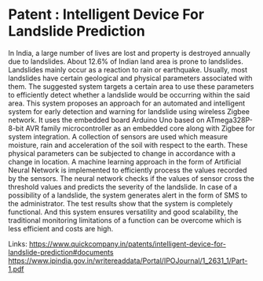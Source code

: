 # Patent : Intelligent Device For Landslide Prediction


In India, a large number of lives are lost and property is destroyed annually due to landslides. About 12.6% of Indian land area is prone to landslides. Landslides mainly occur as a reaction to rain or earthquake. Usually, most landslides have certain geological and physical parameters associated with them. The suggested system targets a certain area to use these parameters to efficiently detect whether a landslide would be occurring within the said area. This system proposes an approach for an automated and intelligent system for early detection and warning for landslide using wireless Zigbee network. It uses the embedded board Arduino Uno based on ATmega328P- 8-bit AVR family microcontroller as an embedded core along with Zigbee for system integration. A collection of sensors are used which measure moisture, rain and acceleration of the soil with respect to the earth. These physical parameters can be subjected to change in accordance with a change in location. A machine learning approach in the form of Artificial Neural Network is implemented to efficiently process the values recorded by the sensors. The neural network checks if the values of sensor cross the threshold values and predicts the severity of the landslide. In case of a possibility of a landslide, the system generates alert in the form of SMS to the administrator. The test results show that the system is completely functional. And this system ensures versatility and good scalability, the traditional monitoring limitations of a function can be overcome which is less efficient and costs are high.

Links:
https://www.quickcompany.in/patents/intelligent-device-for-landslide-prediction#documents
https://www.ipindia.gov.in/writereaddata/Portal/IPOJournal/1_2631_1/Part-1.pdf
